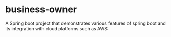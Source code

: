 # business-owner
A Spring boot project that demonstrates various features of spring boot and its integration with cloud platforms such as AWS
